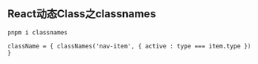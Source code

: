 ## React动态Class之classnames

```
pnpm i classnames

className = { classNames('nav-item', { active : type === item.type }) }
```